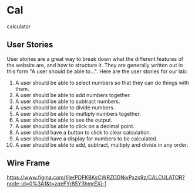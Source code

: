 # Cal

calculator

## User Stories

User stories are a great way to break down what the different features of the website are, and how to structure it. They are generally written out in this form "A user should be able to...". Here are the user stories for our lab:

1. A user should be able to select numbers so that they can do things with them.
2. A user should be able to add numbers together.
3. A user should be able to subtract numbers.
4. A user should be able to divide numbers.
5. A user should be able to multiply numbers together.
6. A user should be able to see the output.
7. A user should be able to click on a decimal point.
8. A user should have a button to click to clear calculation.
9. A user should have a display for numbers to be calculated.
10. A user should be able to add, subtract, multiply and divide in any order.

## Wire Frame

https://www.figma.com/file/PDFKBKsCWRZODNivPxzx9z/CALCULATOR?node-id=0%3A1&t=zqeFYr85Y3hmrEXi-1
